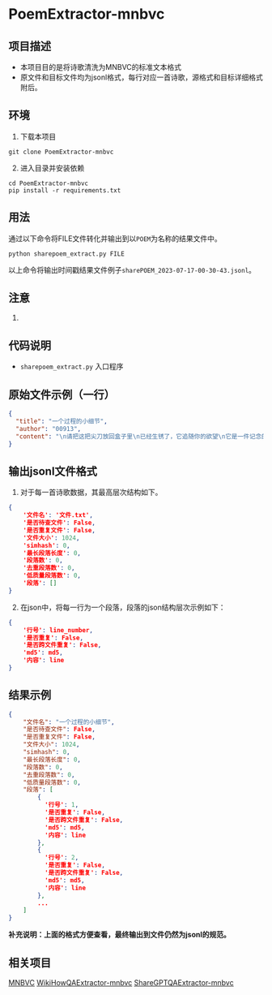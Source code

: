 # PoemExtractor-mnbvc

## 项目描述

- 本项目目的是将诗歌清洗为MNBVC的标准文本格式
- 原文件和目标文件均为jsonl格式，每行对应一首诗歌，源格式和目标详细格式附后。

## 环境

1. 下载本项目
```
git clone PoemExtractor-mnbvc
```
2. 进入目录并安装依赖
```
cd PoemExtractor-mnbvc
pip install -r requirements.txt
```

## 用法

通过以下命令将FILE文件转化并输出到以`POEM`为名称的结果文件中。
```shell
python sharepoem_extract.py FILE
```

以上命令将输出时间戳结果文件例子`sharePOEM_2023-07-17-00-30-43.jsonl`。

## 注意

1. 

## 代码说明

- `sharepoem_extract.py` 入口程序

## 原始文件示例（一行）

```json
{
  "title": "一个过程的小细节",
  "author": "00913",
  "content": "\n请把这把尖刀放回盒子里\n已经生锈了，它追随你的欲望\n它是一件记念的物品\n而你就是它尚未剖腹而生的婴儿\n\n已经习以为常，一群悒郁的病毒\n你擦干的刀刃，另一面切伤了手指\n在你的血流滴滴的那会儿\n你如此镇静地包扎有点职业化\n\n请把你的镜子彻底裸体地照出自己\n用白皙地肤色平息性感的挑逗\n你熟练地削一片柠檬地时候\n却解说了这是必要的生活\n\n让我摸一摸你的刀，可是你\n收起来了，而一个身体的智慧\n是将我构成了你无所畏忌的呢称\n你贸然的偷袭，这就堵住了我呼吸"
}
```

## 输出jsonl文件格式

1. 对于每一首诗歌数据，其最高层次结构如下。
```json
{
    '文件名': '文件.txt',
    '是否待查文件': False,
    '是否重复文件': False,
    '文件大小': 1024,
    'simhash': 0,
    '最长段落长度': 0,
    '段落数': 0,
    '去重段落数': 0,
    '低质量段落数': 0,
    '段落': []
}
```
2. 在json中，将每一行为一个段落，段落的json结构层次示例如下：
```json
{
    '行号': line_number,
    '是否重复': False,
    '是否跨文件重复': False,
    'md5': md5,
    '内容': line
}
```

## 结果示例

```json
{
    "文件名": "一个过程的小细节",
    "是否待查文件": False,
    "是否重复文件": False,
    "文件大小": 1024,
    "simhash": 0,
    "最长段落长度": 0,
    "段落数": 0,
    "去重段落数": 0,
    "低质量段落数": 0,
    "段落": [
        {
          '行号': 1,
          '是否重复': False,
          '是否跨文件重复': False,
          'md5': md5,
          '内容': line
        },
        {
          '行号': 2,
          '是否重复': False,
          '是否跨文件重复': False,
          'md5': md5,
          '内容': line
        },
        ...
    ]
}
```

**补充说明：上面的格式方便查看，最终输出到文件仍然为jsonl的规范。**

## 相关项目

[MNBVC](https://github.com/esbatmop/MNBVC)
[WikiHowQAExtractor-mnbvc](https://github.com/wanicca/WikiHowQAExtractor-mnbvc)
[ShareGPTQAExtractor-mnbvc](https://github.com/pany8125/ShareGPTQAExtractor-mnbvc)
